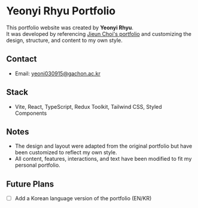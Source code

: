 # Yeonyi Rhyu Portfolio

This portfolio website was created by **Yeonyi Rhyu**.  
It was developed by referencing [Jieun Choi's portfolio](https://github.com/jieun419/jieun_portfolio) and customizing the design, structure, and content to my own style.

## Contact
- Email: yeoni030915@gachon.ac.kr

## Stack
- Vite, React, TypeScript, Redux Toolkit, Tailwind CSS, Styled Components

## Notes
- The design and layout were adapted from the original portfolio but have been customized to reflect my own style.
- All content, features, interactions, and text have been modified to fit my personal portfolio.

## Future Plans
- [ ] Add a Korean language version of the portfolio (EN/KR)